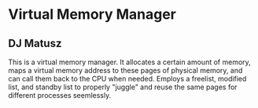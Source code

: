 # Virtual Memory Manager
## DJ Matusz

This is a virtual memory manager. It allocates a certain amount of memory, maps 
a virtual memory address to these pages of physical memory, and can call them back
to the CPU when needed. Employs a freelist, modified list, and standby list to
properly "juggle" and reuse the same pages for different processes seemlessly.
